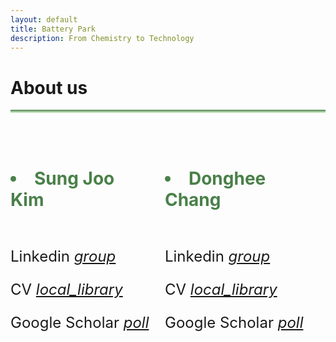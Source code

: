 ```yaml
---
layout: default
title: Battery Park
description: From Chemistry to Technology
---
```


<html>
  <head>
    <title>Google Icons</title>
    <meta name="viewport" content="width=device-width, initial-scale=1">
    <link href="https://fonts.googleapis.com/icon?family=Material+Icons" rel="stylesheet">
  </head>
  <body>
    <h1> About us <i class="arrow right"></i></h1>
    <hr style="background: linear-gradient(#4a8049, #d8f5d0); height: 5px; border: none;">
    <br>
    <br>
    <div class="columns">
      <div class="column" style="align:center">
        <h1><Li style="color: #4a8049;"><b>Sung Joo Kim</b></Li></h1>
        <br>
        <p style="font-size:24px"> Linkedin
          <a href="https://www.linkedin.com/in/sungjookim/">
            <i class="material-icons" style="font-size:24px">group</i>  
          </a>
        </p>
        <p style="font-size:24px"> CV
          <a href="https://donghee1025.github.io/Battery-Park/masthead/CV-SJK_092024.pdf">
            <i class="material-icons" style="font-size:24px">local_library</i>  
          </a>
        </p>
        <p style="font-size:24px"> Google Scholar
          <a href="https://scholar.google.com/citations?user=a_DrrJ0AAAAJ">
            <i class="material-icons" style="font-size:24px">poll</i>  
          </a>
        </p>
      </div> 
      <div class="column">
        <h1><Li style="color: #4a8049;"><b>Donghee Chang</b></Li></h1>
        <br>
        <p style="font-size:24px"> Linkedin
          <a href="https://www.linkedin.com/in/dongheechang/">
            <i class="material-icons" style="font-size:24px">group</i>  
          </a>
        </p> 
        <p style="font-size:24px"> CV
          <a href="https://donghee1025.github.io/Battery-Park/masthead/CV_DongheeChang.pdf">
            <i class="material-icons" style="font-size:24px">local_library</i>  
          </a>
        </p>   
        <p style="font-size:24px"> Google Scholar
          <a href="https://scholar.google.com/citations?hl=en&user=FygpjYEAAAAJ">
            <i class="material-icons" style="font-size:24px">poll</i>  
          </a>
        </p>
      </div>
    </div>
  </body>
</html>





